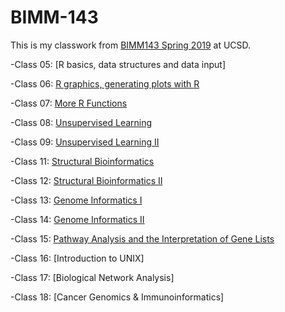 # BIMM-143

This is my classwork from [BIMM143 Spring 2019](https://bioboot.github.io/bimm143_S19/) at UCSD. 

-Class 05: [R basics, data structures and data input] 

-Class 06: [R graphics, generating plots with R](https://github.com/enrique-s47/bimm143/blob/master/class06/class06.md)

-Class 07: [More R Functions](https://github.com/enrique-s47/bimm143/blob/master/class07/class07.md)

-Class 08: [Unsupervised Learning](https://github.com/enrique-s47/bimm143/blob/master/class08/class08.md) 

-Class 09: [Unsupervised Learning II](https://github.com/enrique-s47/bimm143/blob/master/class09/class09.md)

-Class 11: [Structural Bioinformatics](https://github.com/enrique-s47/bimm143/blob/master/class11/class11.md)

-Class 12: [Structural Bioinformatics II](https://github.com/enrique-s47/bimm143/blob/master/class12/class12.md)

-Class 13: [Genome Informatics I](https://github.com/enrique-s47/bimm143/blob/master/class13/class13.md)

-Class 14: [Genome Informatics II](https://raw.githubusercontent.com/enrique-s47/bimm143/master/class14/class14.md)

-Class 15: [Pathway Analysis and the Interpretation of Gene Lists](https://github.com/enrique-s47/bimm143/blob/master/class15/class15.md)

-Class 16: [Introduction to UNIX]

-Class 17: [Biological Network Analysis]

-Class 18: [Cancer Genomics & Immunoinformatics]
